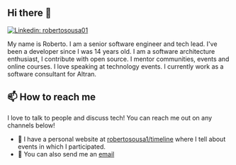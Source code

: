 ## Hi there 👋

[![Linkedin: robertosousa01](https://img.shields.io/badge/-Roberto%20Alves-blue?style=flat-square&logo=Linkedin&logoColor=white&link=https://www.linkedin.com/in/robertosousa01/)](https://www.linkedin.com/in/robertosousa01/)

My name is Roberto. I am a senior software engineer and tech lead. I've been a developer since I was 14 years old. I am a software architecture enthusiast, I contribute with open source. I mentor communities, events and online courses. I love speaking at technology events. I currently work as a software consultant for Altran.

## 📫 How to reach me

I love to talk to people and discuss tech! You can reach me out on any channels below!

- 🔗 I have a personal website at [robertosousa1/timeline](https://robertosousa1.github.io/timeline/) where I tell about events in which I participated.
- 📧 You can also send me an [email](mailto:robertosousa1@uol.com.br)

